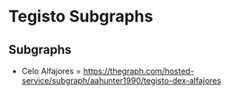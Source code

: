 # Tegisto Subgraphs

## Subgraphs

- Celo Alfajores = https://thegraph.com/hosted-service/subgraph/aahunter1990/tegisto-dex-alfajores


